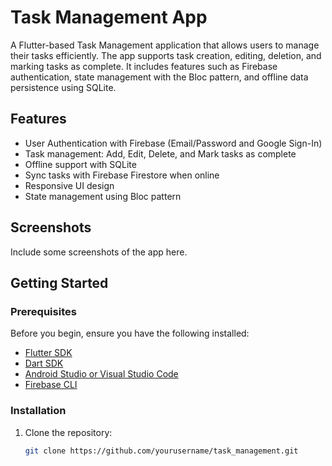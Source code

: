 # Task Management App

A Flutter-based Task Management application that allows users to manage their tasks efficiently. The app supports task creation, editing, deletion, and marking tasks as complete. It includes features such as Firebase authentication, state management with the Bloc pattern, and offline data persistence using SQLite.

## Features

- User Authentication with Firebase (Email/Password and Google Sign-In)
- Task management: Add, Edit, Delete, and Mark tasks as complete
- Offline support with SQLite
- Sync tasks with Firebase Firestore when online
- Responsive UI design
- State management using Bloc pattern

## Screenshots

Include some screenshots of the app here.

## Getting Started

### Prerequisites

Before you begin, ensure you have the following installed:

- [Flutter SDK](https://flutter.dev/docs/get-started/install)
- [Dart SDK](https://dart.dev/get-dart)
- [Android Studio or Visual Studio Code](https://flutter.dev/docs/get-started/editor)
- [Firebase CLI](https://firebase.google.com/docs/cli)

### Installation

1. Clone the repository:
   ```bash
   git clone https://github.com/yourusername/task_management.git
